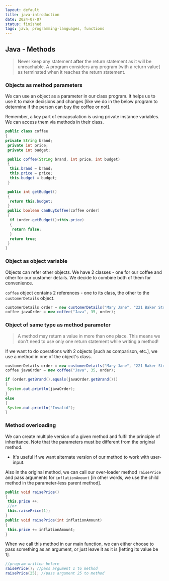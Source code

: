 ```yaml
---
layout: default
title: java-introduction
date: 2024-07-07
status: finished
tags: java, programming-languages, functions
---
```


## Java - Methods

> Never keep any statement **after** the return statement as it will be unreachable. A program considers any program [with a return value] as terminated when it reaches the return statement.

### Objects as method parameters

We can use an object as a parameter in our class program. It helps us to use it to make decisions and changes [like we do in the below program to determine if the person can buy the coffee or not].

Remember, a key part of encapsulation is using private instance variables. We can access them via methods in their class.

```java
public class coffee
{
private String brand;
 private int price;
 private int budget;

 public coffee(String brand, int price, int budget)
 {
  this.brand = brand;
  this.price = price;
  this.budget = budget;
 }

 public int getBudget()
 {
  return this.budget;
 }
 public boolean canBuyCoffee(coffee order)
 {
  if (order.getBudget()<this.price)
  {
   return false;
  }
  return true;
 }
}
```

### Object as object variable

Objects can refer other objects. We have 2 classes - one for our coffee and other for our customer details. We decide to combine both of them for convenience.

``coffee`` object contains 2 references - one to its class, the other to the ``customerDetails`` object.

```java
customerDetails order = new customerDetails("Mary Jane", "221 Baker Street, London", 07878397442);
coffee javaOrder = new coffee("Java", 35, order);
```

### Object of same type as method parameter

> A method may return a value in more than one place. This means we don't need to use only one return statement while writing a method!

If we want to do operations with 2 objects [such as comparison, etc.], we use a method in one of the object's class.

```java
customerDetails order = new customerDetails("Mary Jane", "221 Baker Street, London", 07878397442, "Java");
coffee javaOrder = new coffee("Java", 35, order);

if (order.getBrand().equals(javaOrder.getBrand()))
{
 System.out.println(javaOrder);
}
else
{
 System.out.println("Invalid");
}
```

### Method overloading

We can create multiple version of a given method and fulfil the principle of inheritance. Note that the parameters must be different from the original method.

- It's useful if we want alternate version of our method to work with user-input.

Also in the original method, we can call our over-loader method ``raisePrice`` and pass arguments for ``inflationAmount`` [in other words, we use the child method in the parameter-less parent method].

```java
public void raisePrice()
{
 this.price ++;
 //or
 this.raisePrice(1);
}
public void raisePrice(int inflationAmount)
{
 this.price += inflationAmount;
}
```

When we call this method in our main function, we can either choose to pass something as an argument, or just leave it as it is [letting its value be 1].

```java
//program written before
raisePrice(); //pass argument 1 to method
raisePrice(25); //pass argument 25 to method
```
